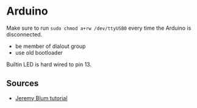 # Arduino

Make sure to run `sudo chmod a+rw /dev/ttyUSB0` every time the Arduino is disconnected.
- be member of dialout group
- use old bootloader

Builtin LED is hard wired to pin 13.

## Sources
* [Jeremy Blum tutorial](https://www.jeremyblum.com/2011/01/02/arduino-tutorial-series-it-begins/)
